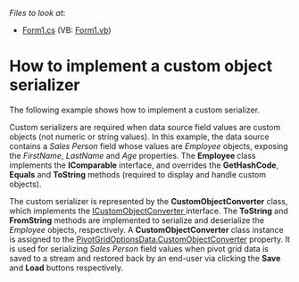<!-- default file list -->
*Files to look at*:

* [Form1.cs](./CS/XtraPivotGrid_CustomObjectConverter/Form1.cs) (VB: [Form1.vb](./VB/XtraPivotGrid_CustomObjectConverter/Form1.vb))
<!-- default file list end -->
# How to implement a custom object serializer


<p>The following example shows how to implement a custom serializer.</p>
<p>Custom serializers are required when data source field values are custom objects (not numeric or string values). In this example, the data source contains a <em>Sales Person</em> field whose values are <em>Employee</em> objects, exposing the <em>FirstName</em>, <em>LastName</em> and <em>Age</em> properties. The <strong>Employee </strong>class implements the <strong>IComparable</strong> interface, and overrides the <strong>GetHashCode</strong>, <strong>Equals</strong> and <strong>ToString</strong> methods (required to display and handle custom objects).</p>
<p>The custom serializer is represented by the <strong>CustomObjectConverter</strong> class, which implements the <a href="https://documentation.devexpress.com/#CoreLibraries/clsDevExpressUtilsSerializingHelpersICustomObjectConvertertopic">ICustomObjectConverter </a>interface. The <strong>ToString</strong> and <strong>FromString</strong> methods are implemented to serialize and deserialize the <em>Employee</em> objects, respectively. A <strong>CustomObjectConverter</strong> class instance is assigned to the <a href="https://documentation.devexpress.com/#CoreLibraries/DevExpressXtraPivotGridPivotGridOptionsData_CustomObjectConvertertopic">PivotGridOptionsData.CustomObjectConverter</a> property. It is used for serializing <em>Sales Person</em> field values when pivot grid data is saved to a stream and restored back by an end-user via clicking the <strong>Save</strong> and <strong>Load</strong> buttons respectively.</p>

<br/>


